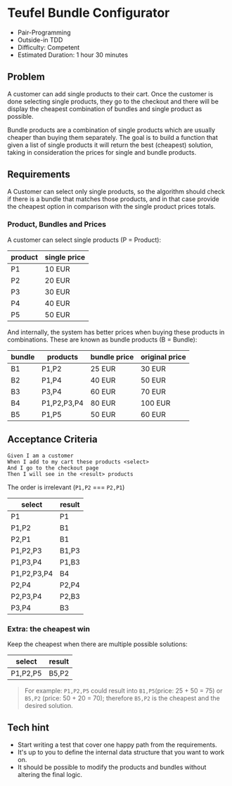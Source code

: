 # Teufel Bundle Configurator

- Pair-Programming
- Outside-in TDD
- Difficulty: Competent
- Estimated Duration: 1 hour 30 minutes

## Problem

A customer can add single products to their cart. Once the customer is done selecting single products, they go to the
checkout and there will be display the cheapest combination of bundles and single product as possible.

Bundle products are a combination of single products which are usually cheaper than buying them separately. The goal is
to build a function that given a list of single products it will return the best (cheapest) solution, taking in
consideration the prices for single and bundle products.

## Requirements

A Customer can select only single products, so the algorithm should check if there is a bundle that matches those
products, and in that case provide the cheapest option in comparison with the single product prices totals.

### Product, Bundles and Prices

A customer can select single products (P = Product):

| product | single price |
|---------|--------------|
| P1      | 10 EUR       |
| P2      | 20 EUR       |
| P3      | 30 EUR       |
| P4      | 40 EUR       |
| P5      | 50 EUR       |

And internally, the system has better prices when buying these products in combinations. These are known as bundle
products (B = Bundle):

| bundle | products    | bundle price | original price |
|--------|-------------|--------------|----------------|
| B1     | P1,P2       | 25 EUR       | 30 EUR         |
| B2     | P1,P4       | 40 EUR       | 50 EUR         |
| B3     | P3,P4       | 60 EUR       | 70 EUR         |
| B4     | P1,P2,P3,P4 | 80 EUR       | 100 EUR        |
| B5     | P1,P5       | 50 EUR       | 60 EUR         |

## Acceptance Criteria

```gherkin
Given I am a customer
When I add to my cart these products <select>
And I go to the checkout page
Then I will see in the <result> products
```

The order is irrelevant (`P1,P2` === `P2,P1`)

| select      | result         |
|-------------|----------------|
| P1          | P1             |
| P1,P2       | B1             |
| P2,P1       | B1             |
| P1,P2,P3    | B1,P3          |
| P1,P3,P4    | P1,B3          |
| P1,P2,P3,P4 | B4             |
| P2,P4       | P2,P4          |
| P2,P3,P4    | P2,B3          |
| P3,P4       | B3             |

### Extra: the cheapest win

Keep the cheapest when there are multiple possible solutions:

| select   | result |
|----------|--------|
| P1,P2,P5 | B5,P2  |

> For example: `P1,P2,P5` could result into `B1,P5`(price: 25 + 50 = 75) or `B5,P2` (price: 50 + 20 = 70);
> therefore `B5,P2` is the cheapest and the desired solution.

## Tech hint

- Start writing a test that cover one happy path from the requirements.
- It's up to you to define the internal data structure that you want to work on.
- It should be possible to modify the products and bundles without altering the final logic.
